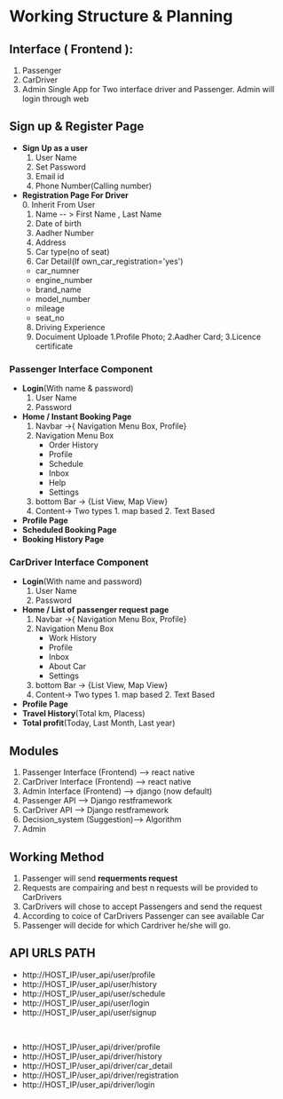 # Working Structure & Planning

## Interface ( Frontend ):
1. Passenger
2. CarDriver 
3. Admin 
Single App for Two interface driver and Passenger.
Admin will login through web

## Sign up & Register Page
* **Sign Up as a user**
  1. User Name
  2. Set Password
  3. Email id
  4. Phone Number(Calling number)
* **Registration Page For Driver**<br>
  0. Inherit From User
  1. Name  -- > First Name , Last Name
  2. Date of birth
  3. Aadher Number
  4. Address 
  5. Car type(no of seat)  
  6. Car Detail(If own_car_registration='yes')
    * car_numner
    * engine_number
    * brand_name
    * model_number
    * mileage
    * seat_no
  8. Driving Experience 
  9. Docuiment Uploade 1.Profile Photo; 2.Aadher Card; 3.Licence certificate
 
### Passenger Interface Component 
* **Login**(With name & password)
  1. User Name
  2. Password
* **Home / Instant Booking Page** <br>
  1. Navbar ->{ Navigation Menu Box, Profile}
  2. Navigation Menu Box         
      *  Order History 
      *  Profile
      *  Schedule
      *  Inbox   
      *  Help
      *  Settings 
  3. bottom Bar -> {List View, Map View}
  4. Content-> Two types 1. map based  2. Text Based
* **Profile Page**
* **Scheduled Booking Page**
* **Booking History Page**
### CarDriver Interface Component 
* **Login**(With name and password)
  1. User Name
  2. Password
* **Home / List of passenger request page** <br>
  1. Navbar ->{ Navigation Menu Box, Profile}
  2. Navigation Menu Box         
      *  Work History 
      *  Profile
      *  Inbox 
      *  About Car 
      *  Settings 
  3. bottom Bar -> {List View, Map View}
  4. Content-> Two types 1. map based  2. Text Based
* **Profile Page**
* **Travel History**(Total km, Placess)
* **Total profit**(Today, Last Month, Last year)

## Modules 
1. Passenger Interface (Frontend) --> react native
2. CarDriver Interface (Frontend) --> react native
3. Admin Interface (Frontend) --> django (now default)
4. Passenger API --> Django restframework
5. CarDriver API --> Django restframework
6. Decision_system (Suggestion)--> Algorithm 
7. Admin 

## Working Method
1. Passenger will send **requerments request**
2. Requests are compairing and best n requests will be provided to CarDrivers
3. CarDrivers will chose to accept Passengers and send the request 
4. According to coice of CarDrivers Passenger can see available Car 
5. Passenger will decide for which Cardriver he/she will go.

## API URLS PATH

- http://HOST_IP/user_api/user/profile
- http://HOST_IP/user_api/user/history
- http://HOST_IP/user_api/user/schedule
- http://HOST_IP/user_api/user/login
- http://HOST_IP/user_api/user/signup
<br>

- http://HOST_IP/user_api/driver/profile
- http://HOST_IP/user_api/driver/history
- http://HOST_IP/user_api/driver/car_detail
- http://HOST_IP/user_api/driver/registration
- http://HOST_IP/user_api/driver/login



